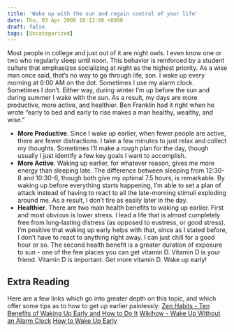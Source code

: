 ```yaml
---
title: 'Wake up with the sun and regain control of your life'
date: Thu, 03 Apr 2008 10:13:00 +0000
draft: false
tags: [Uncategorized]
---
```


Most people in college and just out of it are night owls. I even know one or two who regularly sleep until noon. This behavior is reinforced by a student culture that emphasizes socializing at night as the highest priority. As a wise man once said, that’s no way to go through life, son. I wake up every morning at 6:00 AM on the dot. Sometimes I use my alarm clock. Sometimes I don’t. Either way, during winter I’m up before the sun and during summer I wake with the sun. As a result, my days are more productive, more active, and healthier. Ben Franklin had it right when he wrote “early to bed and early to rise makes a man healthy, wealthy, and wise.”

*   **More Productive**. Since I wake up earlier, when fewer people are active, there are fewer distractions. I take a few minutes to just relax and collect my thoughts. Sometimes I’ll make a rough plan for the day, though usually I just identify a few key goals I want to accomplish.
*   **More Active**. Waking up earlier, for whatever reason, gives me more energy than sleeping late. The difference between sleeping from 12:30-8 and 10:30-6, though both give my optimal 7.5 hours, is remarkable. By waking up before everything starts happening, I’m able to set a plan of attack instead of having to react to all the late-morning stimuli exploding around me. As a result, I don’t tire as easily later in the day.
*   **Healthier**. There are two main health benefits to waking up earlier. First and most obvious is lower stress. I lead a life that is almost completely free from long-lasting distress (as opposed to eustress, or good stress). I’m positive that waking up early helps with that, since as I stated before, I don’t have to react to anything right away. I can just chill for a good hour or so. The second health benefit is a greater duration of exposure to sun - one of the few places you can get vitamin D. Vitamin D is your friend. Vitamin D is important. Get more vitamin D. Wake up early!

Extra Reading
-------------

Here are a few links which go into greater depth on this topic, and which offer some tips as to how to get up earlier painlessly: [Zen Habits - Ten Benefits of Waking Up Early and How to Do It](http://zenhabits.net/2007/05/10-benefits-of-rising-early-and-how-to-do-it/) [Wikihow - Wake Up Without an Alarm Clock](http://www.wikihow.com/Wake-Up-Without-an-Alarm-Clock) [How to Wake Up Early](http://www.howtowakeupearly.com/)